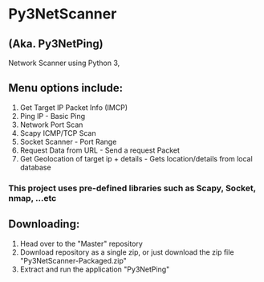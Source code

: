 # Py3NetScanner
## (Aka. Py3NetPing) 
 Network Scanner using Python 3, 
## Menu options include: 
1.  Get Target IP Packet Info (IMCP) 
2.  Ping IP - Basic Ping
3.  Network Port Scan
4.  Scapy ICMP/TCP Scan
5.  Socket Scanner - Port Range
6.  Request Data from URL - Send a request Packet
7.  Get Geolocation of target ip + details - Gets location/details from local database


### This project uses pre-defined libraries such as Scapy, Socket, nmap, ...etc

## Downloading:
1. Head over to the "Master" repository
2. Download repository as a single zip, or just download the zip file "Py3NetScanner-Packaged.zip"
3. Extract and run the application "Py3NetPing"
